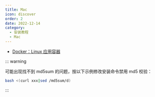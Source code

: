 ```yaml
---
title: Mac
icon: discover
order: 2
date: 2022-12-14
category:
  - 安装教程
  - Mac
---
```


- [<FontIcon icon="page"/> Docker：Linux 应用容器](Docker.md)

::: warning

可能出现找不到 md5sum 的问题，按以下示例修改安装命令禁用 md5 校验：

```sh
bash <(curl xxx|sed /md5sum/d)
```

:::